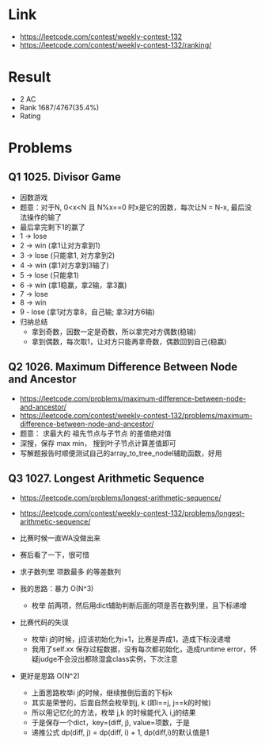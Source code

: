 # Link
- https://leetcode.com/contest/weekly-contest-132
- https://leetcode.com/contest/weekly-contest-132/ranking/

# Result
- 2 AC
- Rank 1687/4767(35.4%)
- Rating

# Problems
## Q1 1025. Divisor Game
- 因数游戏
- 题意：对于N, 0<x<N 且 N%x==0 时x是它的因数，每次让N =  N-x, 最后没法操作的输了
- 最后拿完剩下1的赢了
 - 1 -> lose
 - 2 -> win (拿1让对方拿到1)
 - 3 -> lose (只能拿1, 对方拿到2)
 - 4 -> win (拿1对方拿到3输了)
 - 5 -> lose (只能拿1)
 - 6 -> win (拿1稳赢，拿2输，拿3赢)
 - 7 -> lose
 - 8 -> win
 - 9 - lose (拿1对方拿8，自己输; 拿3对方6输)
 - 归纳总结
    - 拿到奇数，因数一定是奇数，所以拿完对方偶数(稳输)
    - 拿到偶数，每次取1，让对方只能再拿奇数，偶数回到自己(稳赢)

## Q2 1026. Maximum Difference Between Node and Ancestor
- https://leetcode.com/problems/maximum-difference-between-node-and-ancestor/
- https://leetcode.com/contest/weekly-contest-132/problems/maximum-difference-between-node-and-ancestor/
- 题意： 求最大的 祖先节点与子节点 的差值绝对值
- 深搜，保存 max min， 搜到叶子节点计算差值即可
- 写解题报告时顺便测试自己的array_to_tree_nodel辅助函数，好用

## Q3 1027. Longest Arithmetic Sequence
- https://leetcode.com/problems/longest-arithmetic-sequence/
- https://leetcode.com/contest/weekly-contest-132/problems/longest-arithmetic-sequence/
- 比赛时候一直WA没做出来
- 赛后看了一下，很可惜
- 求子数列里 项数最多 的等差数列

- 我的思路：暴力 O(N^3)
    - 枚举 前两项，然后用dict辅助判断后面的项是否在数列里，且下标递增
- 比赛代码的失误
    - 枚举i j的时候，j应该初始化为i+1，比赛是弄成1，造成下标没递增
    - 我用了self.xx 保存过程数据，没有每次都初始化，造成runtime error，怀疑judge不会没出都除湿盒class实例，下次注意

- 更好是思路 O(N^2)
    - 上面思路枚举i j的时候，继续推倒后面的下标k
    - 其实是荣誉的，后面自然会枚举到j, k (即i==j, j==k的时候)
    - 所以用记忆化的方法，枚举 j,k 的时候能代入 i,j的结果
    - 于是保存一个dict，key=(diff, j), value=项数，于是
    - 递推公式 dp(diff, j) = dp(diff, i) + 1, dp(diff,i)的默认值是1